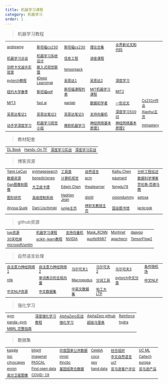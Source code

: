 ```yaml
---
title: 机器学习课程
category: 机器学习
order: 1
---
```


> 机器学习教程
<table width="1033" style="font-size: 0.8em;">
	<tbody>
		<tr>
			<td>
				<a href="https://www.andrewng.org/" target="_blank">andrewng</a>
			</td>
			<td>
				<a href="https://cs230.stanford.edu/" target="_blank">斯坦福cs230</a>
			</td>
			<td>
				<a href="https://stanford.edu/~shervine/teaching/cs-230/" target="_balnk">斯坦福cs230</a><br/>
			</td>
			<td>
				<a href="https://paperswithcode.com/methods" target="_blank">理论合集</a>
			</td>
			<td>
				<a href="https://paperswithcode.com/" target="_blank">业界新论文和代码</a>
			</td>
		</tr>
		<tr>
			<td>
				<a href="https://huyenchip.com/ml-interviews-book/?q=" target="_blank">机器学习访谈</a>
			</td>
			<td>
				<a href="https://stanford-cs329s.github.io/" target="_blank">机器学习系统设计</a>
			</td>
			<td>
				<a href="https://www.robots.ox.ac.uk/" target="_blank">信息工程</a>
			</td>
			<td>
				<a href="https://www.robots.ox.ac.uk/~az/lectures/" target="_blank">讲座课程</a>
			</td>
		</tr>
		<tr>
			<td>
				<a href="https://www.inference.org.uk/is/" target="_blank">剑桥卡文迪许实验室</a>
			</td>
			<td>
				<a href="https://www.edge-ai-vision.com/" target="_blank">嵌入式视觉联盟</a>
			</td>
			<td>
				<a href="https://github.com/tensorpack/tensorpack" target="_blank">tensorpack</a>
			</td>
		</tr>
		<tr>
			<td>
				<a href="https://pytorchvideo.org/" target="_blank">pytorch教程</a>
			</td>
			<td>
				<a href="https://www.deeplearningbook.org/" target="_blank">《Deep Learning》</a>
			</td>
			<td>
				<a href="https://www.coursera.org/learn/machine-learning" target="_blank">吴恩达1</a>
			</td>
			<td>
				<a href="https://www.coursera.org/specializations/deep-learning#instructors" target="_blank">吴恩达2</a>
			</td>
			<td>
				<a href="https://atcold.github.io/pytorch-Deep-Learning/" target="_blank">深度学习</a>
			</td>
		</tr>
		<tr>
			<td>
				<a href="https://davidrosenberg.github.io/ml2019/#home" target="_blank">纽约大学春季</a>
			</td>
			<td>
				<a href="https://github.com/afshinea" target="_balnk">斯坦福pdf</a>
			</td>
			<td>
				<a href="https://online.stanford.edu/explore?topics%5B1061%5D=1061&type=All" target="_balnk">斯坦福课程列表</a>
			</td>
			<td>
				<a href="http://introtodeeplearning.com/" target="_balnk">MIT机器学习课程</a>
			</td>
			<td>
				<a href="https://github.com/aamini/introtodeeplearning/" target="_balnk">MIT2</a>
			</td>
		</tr>
		<tr>
			<td>
				<a href="https://www.mit.edu/~amidi/teaching/" target="_balnk">MIT3</a>
			</td>
			<td>
				<a href="https://course.fast.ai/" target="_balnk">fast.ai</a>
			</td>
			<td>
				<a href="https://poloclub.github.io/ganlab/" target="_balnk">ganlab</a>
			</td>
			<td>
				<a href="https://summer-knight-cef.notion.site/d69344e1eaf84fa582de2aa677a38c03?v=46898533ebfb4bc49c74888a38ee4e62" target="_blank">数据初学者</a>
			</td>
			<td>
				<a href="https://adeshpande3.github.io/" target="_blank">一些论文</a>
			</td>
			<td>
				<a href="http://cs231n.github.io/" target="_blank">Cs231n作业</a>
			</td>
		</tr>
		<tr>
			<td>
				<a href="https://github.com/fengdu78/deeplearning_ai_books" target="_blank">吴恩达笔记1</a>
			</td>
			<td>
				<a href="http://www.ai-start.com/dl2017/" target="_blank">吴恩达笔记2</a>
			</td>
			<td>
				<a href="https://github.com/fengdu78/Coursera-ML-AndrewNg-Notes" target="_blank">吴恩达笔记3</a>
			</td>
			<td>
				<a href="https://www.svm-tutorial.com/" target="_blank">支持向量机</a>
			</td>
			<td>
				<a href="https://gitee.com/bashendixie/DeepLearning-500-questions/tree/master" target="_blank">深度学习500问</a>
			</td>
			<td>
				<a href="https://www.ics.uci.edu/~xhx/" target="_blank">Xiaohui主页</a>
			</td>
		</tr>
		<tr>
			<td>
				<a href="https://zh.d2l.ai/" target="_blank">动手学深度学习</a>
			</td>
			<td>
				<a href="https://lab1055.github.io/" target="_blank">机器学习视觉小组</a>
			</td>
			<td>
				<a href="https://github.com/microsoft/ML-For-Beginners/blob/main/translations/README.zh-cn.md" target="_blank">微软机器学习</a>
			</td>
			<td>
				<a href="https://microsoft.github.io/ai-edu/%E5%9F%BA%E7%A1%80%E6%95%99%E7%A8%8B/A2-%E7%A5%9E%E7%BB%8F%E7%BD%91%E7%BB%9C%E5%9F%BA%E6%9C%AC%E5%8E%9F%E7%90%86/index.html" target="_blank">神经网络基本原理1</a>
			</td>
			<td>
				<a href="https://gitee.com/hejiang/ai-edu/tree/master/%E5%9F%BA%E7%A1%80%E6%95%99%E7%A8%8B/A2-%E7%A5%9E%E7%BB%8F%E7%BD%91%E7%BB%9C%E5%9F%BA%E6%9C%AC%E5%8E%9F%E7%90%86" target="_blank">神经网络基本原理2</a>
			</td>
			<td>
				<a href="https://machinelearningmastery.com/" target="_blank">mlmastery</a>
			</td>
		</tr>
	</tbody>
</table>

> 教材配套
<table width="1033" style="font-size: 0.8em;">
	<tbody>
		<tr>
			<td>
				<a href="https://gitee.com/mirrors_hadrienj/deepLearningBook-Notes" target="_balnk">DL Book</a>
			</td>
			<td>
				<a href="https://gitee.com/bashendixie/Hands-On-Computer-Vision-with-TensorFlow-2" target="_balnk">Hands-On TF</a>
			</td>
			<td>
				<a href="https://github.com/DOsinga/deep_learning_cookbook" target="_balnk">深度学习实战</a>
			</td>
			<td>
				<a href="https://github.com/PacktPublishing/Keras-Deep-Learning-Cookbook" target="_balnk">深度学习实战</a>
			</td>
		</tr>
	</tbody>
</table>

> 博客资源
<table width="1033" style="font-size: 0.8em;">
	<tbody>
		<tr>
			<td>
				<a href="http://yann.lecun.com/" target="_balnk">Yann LeCun</a>
			</td>
			<td>
				<a href="https://pyimagesearch.com/start-here/" target="_balnk">pyimagesearch</a>
			</td>
			<td>
				<a href="https://github.com/PyImageSearch/imutils" target="_balnk">工具类</a>
			</td>
			<td>
				<a href="https://ruder.io/" target="_balnk">自然语言</a>
			</td>
			<td>
				<a href="http://www.k4ai.com/tag/gan/index.html" target="_balnk">Kaihu Chen</a>
			</td>
			<td>
				<a href="https://roundup.getdbt.com/archive?sort=new" target="_balnk">分析工程综述</a>
			</td>
		</tr>
		<tr>
			<td>
				<a href="https://iterative.ly/" target="_balnk">数据资源</a>
			</td>
			<td>
				<a href="https://benedictxneo.medium.com/" target="_balnk">benedictxneo</a>
			</td>
			<td>
				<a href="https://study.marearts.com/" target="_balnk">计算机视觉</a>
			</td>
			<td>
				<a href="https://cacm.acm.org/blogs/about-the-blogs" target="_balnk">acm</a>
			</td>
			<td>
				<a href="https://perso-etis.ensea.fr/paumard/" target="_balnk">paumard</a>
			</td>
			<td>
				<a href="https://blogs.sas.com/content/" target="_balnk">数据科学博客</a>
			</td>
		</tr>
		<tr>
			<td>
				<a href="https://phillipi.github.io/pix2pix/" target="_balnk">Gan图像到图像</a>
			</td>
			<td>
				<a href="https://davidpicard.github.io/" target="_balnk">大卫皮卡德</a>
			</td>
			<td>
				<a href="http://blog.echen.me/" target="_balnk">Edwin Chen</a>
			</td>
			<td>
				<a href="https://theailearner.com/" target="_balnk">theailearner</a>
			</td>
			<td>
				<a href="https://github.com/fengdu78/Data-Science-Notes" target="_balnk">fengdu78</a>
			</td>
			<td>
				<a href="https://lvdmaaten.github.io/" target="_balnk">劳伦斯·范德马腾</a>
			</td>
		</tr>
		<tr>
			<td>
				<a href="https://www.pauldebevec.com/" target="_balnk">图形研究</a>
			</td>
			<td>
				<a href="https://mec560sbu.github.io/" target="_balnk">高级控制系统</a>
			</td>
			<td>
				<a href="https://medium.com/@hadrienj" target="_balnk">Hadrien Jean</a>
			</td>
			<td>
				<a href="https://distill.pub/" target="_balnk">distill</a>
			</td>
			<td>
				<a href="https://www.visiondummy.com/" target="_balnk">visiondummy</a>
			</td>
			<td>
				<a href="https://setosa.io/#/" target="_balnk">setosa</a>
			</td>
		</tr>
		<tr>
			<td>
				<a href="https://alyssaq.github.io/" target="_balnk">Alyssa Quek</a>
			</td>
			<td>
				<a href="https://www.cs.huji.ac.il/~danix/" target="_balnk">Dani Lischinski</a>
			</td>
			<td>
				<a href="https://www.seas.ucla.edu/~junjie/project/" target="_balnk">junjie主页</a>
			</td>
			<td>
				<a href="https://www.csie.ntu.edu.tw/~htlin/" target="_balnk">林轩天教授主页</a>
			</td>
			<td>
				<a href="https://www.loc.gov/" target="_blank">国会图书馆</a>
			</td>
			<td>
				<a href="https://jackcook.com/" target="_blank">jackcook</a>
			</td>
		</tr>
	</tbody>
</table>

> github资源
<table width="1033" style="font-size: 0.8em;">
	<tbody>
		<tr>
			<td>
				<a href="https://github.com/mbadry1/Top-Deep-Learning" target="_blank">top资源</a>
			</td>
			<td>
				<a href="https://github.com/christianversloot/machine-learning-articles" target="_blank">机器学习课程</a>
			</td>
			<td>
				<a href="https://github.com/SyncfusionSuccinctlyE-Books/Support-Vector-Machines-Succinctly" target="_blank">支持向量机</a>
			</td>
			<td>
				<a href="https://github.com/matterport/Mask_RCNN" target="_blank">Mask_RCNN</a>
			</td>
			<td>
				 <a href="https://github.com/msnh2012/Msnhnet" target="_blank">Msnhnet</a>
			</td>
			<td>
				 <a href="https://github.com/daavoo?tab=repositories" target="_blank">daavoo</a>
			</td>
		</tr>
		<tr>
			<td>
				<a href="https://lyhue1991.github.io/eat_tensorflow2_in_30_days/" target="_blank">30天吃掉</a>
			</td>
			<td>
				<a href="https://github.com/jakevdp/sklearn_tutorial/tree/master/notebooks" target="_blank">scikit-learn教程</a>
			</td>
			<td>
				<a href="https://github.com/NVDLI" target="_blank">NVIDIA</a>
			</td>
			<td>
				<a href="https://github.com/guofei9987" target="_blank">guofei9987</a>
			</td>
			<td>
				<a href="https://github.com/apachecn" target="_blank">apachecn</a>
			</td>
			<td>
				<a href="https://github.com/YunYang1994" target="_blank">TensorFlow2</a>
			</td>
		</tr>
		<tr>
			<td>
				<a href="https://github.com/microsoft/unilm" target="_blank">microsoft/unilm</a>
			</td>
		</tr>
	</tbody>
</table>

> 自然语言处理
<table width="1033" style="font-size: 0.8em;">
	<tbody>
		<tr>
			<td>
				<a href="https://arxiv.org/abs/2205.05625(已下载)" target="_blank">自注意力神经网络1</a>
			</td>
			<td>
				<a href="https://analyticsindiamag.com/nlp-gets-a-quantum-boost/" target="_blank">自注意力神经网络2</a>
			</td>
			<td>
				<a href="https://setosa.io/blog/2014/07/26/markov-chains/index.html" target="_blank">马尔可夫1</a>
			</td>
			<td>
				<a href="https://github.com/wiseodd/MCMC" target="_blank">马尔可夫2</a>
			</td>
			<td>
				<a href="https://analyticsindiamag.com/all-you-need-to-know-about-markov-chain-monte-carlo/" target="_blank">马尔可夫3</a>
			</td>
			<td>
				<a href="http://www.inference.org.uk/hmw26/crf/" target="_blank">条件随机场</a>
			</td>
		</tr>
		<tr>
			<td>
				<a href="https://www.nltk.org/" target="_blank">ntlk</a>
			</td>
			<td>
				<a href="https://nlp.stanford.edu/projects/glove/" target="_blank">单词表示的全局向量</a>
			</td>
			<td>
				<a href="https://github.com/yongzhuo/Macropodus" target="_blank">Macropodus</a>
			</td>
			<td>
				<a href="https://github.com/liuhuanyong/WordSegment" target="_blank">分词工具</a>
			</td>
			<td>
				<a href="https://www.cnblogs.com/zhangxianrong/p/14708643.html" target="_blank">pytorch中文分类</a>
			</td>
			<td>
				<a href="https://github.com/crownpku/Awesome-Chinese-NLP" target="_blank">中文NLP</a>
			</td>
		</tr>
		<tr>
			<td>
				<a href="https://blog.csdn.net/longyanchen/article/details/105729237" target="_blank">中文NLP资源</a>
			</td>
			<td>
				<a href="https://cloud.tencent.com/developer/article/1594459" target="_blank">中文数据集</a>
			</td>
			<td>
				<a href="https://github.com/CLUEbenchmark/CLUEDatasetSearch" target="_blank">中英文数据集</a>
			</td>
			<td>
				<a href="https://github.com/HIT-SCIR/ltp" target="_blank">哈工大LTP</a>
			</td>
		</tr>
	</tbody>
</table>

> 强化学习
<table width="1033" style="font-size: 0.8em;">
	<tbody>
		<tr>
			<td>
				<a href="http://gym.openai.com/" target="_blank">gym</a>
			</td>
			<td>
				<a href="https://torres.ai/deep-reinforcement-learning-explained-series/" target="_blank">深度强化学习</a>
			</td>
			<td>
				<a href="https://zhuanlan.zhihu.com/p/32089487" target="_blank">AlphaZero实战</a>
			</td>
			<td>
				<a href="https://github.com/junxiaosong/AlphaZero_Gomoku" target="_blank">AlphaZero github</a>
			</td>
			<td>
				<a href="https://github.com/qqiang00/Reinforce" target="_blank">Reinforce</a>
			</td>
		</tr>
		<tr>
			<td>
				<a href="https://panda-gym.readthedocs.io/en/latest/" target="_blank">panda-gym</a>
			</td>
			<td>
				<a href="https://analyticsindiamag.com/exploring-panda-gym-a-multi-goal-reinforcement-learning-environment/" target="_blank">教程</a>
			</td>
			<td>
				<a href="https://weread.qq.com/web/reader/52832ba071fcfda85281b40k70e32fb021170efdf2eca12" target="_blank">强化学习</a>
			</td>
			<td>
				<a href="https://zhuanlan.zhihu.com/p/53907806" target="_blank">超级马里奥</a>
			</td>
			<td>
				<a href="https://hydra.cc/" target="_blank">hydra</a>
			</td>
		</tr>
		<tr>
			<td>
				<a href="https://analyticsindiamag.com/complete-guide-to-mbrl-python-tool-for-model-based-reinforcement-learning/" target="_blank">MBRL 完整指南</a>
			</td>
		</tr>
	</tbody>
</table>


> 数据集
<table width="1033" style="font-size: 0.8em;">
	<tbody>
		<tr>
			<td>
				<a href="https://www.kaggle.com/" target="_blank">kaggle</a>
			</td>
			<td>
				<a href="https://bitgrit.net/login?next=/dataset/" target="_blank">bitgrit</a>
			</td>
			<td>
				<a href="https://ndap.niti.gov.in/" target="_blank">印度国家公开数据</a>
			</td>
			<td>
				<a href="https://mmlab.ie.cuhk.edu.hk/projects/CelebA.html" target="_blank">CelebA</a>
			</td>
			<td>
				<a href="http://www.oecdchina.org/" target="_blank">经合组织</a>
			</td>
			<td>
				<a href="https://archive.ics.uci.edu/ml/index.php" target="_blank">UC ML</a>
			</td>
		</tr>
		<tr>
			<td>
				<a href="https://isic-archive.com/girder#collections" target="_blank">isic</a>
			</td>
			<td>
				<a href="http://www.image-net.org/" target="_blank">imagenet</a>
			</td>
			<td>
				<a href="http://yann.lecun.com/exdb/mnist/index.html" target="_blank">mnist</a>
			</td>
			<td>
				<a href="https://cocodataset.org/#home" target="_blank">coco</a>
			</td>
			<td>
				<a href="http://www.nlpr.ia.ac.cn/databases/handwriting/Offline_database.html" target="_blank">中文自然语言</a>
			</td>
			<td>
				<a href="https://www.vision.caltech.edu/" target="_blank">Caltech</a>
			</td>
		</tr>
		<tr>
			<td>
				<a href="https://www.cityscapes-dataset.com/" target="_blank">cityscapes</a>
			</td>
			<td>
				<a href="http://host.robots.ox.ac.uk/pascal/VOC/" target="_blank">PASCAL</a>
			</td>
			<td>
				<a href="https://lhncbc.nlm.nih.gov/LHC-downloads/dataset.html" target="_blank">lhncbc</a>
			</td>
			<td>
				<a href="https://data.gov/" target="_blank">gov</a>
			</td>
			<td>
				<a href="https://www.crcv.ucf.edu/" target="_blank">ucf</a>
			</td>
			<td>
				<a href="https://data.europa.eu/en" target="_blank">europa</a>
			</td>
		</tr>
		<tr>
			<td>
				<a href="https://www.cs.cmu.edu/~enron/" target="_blank">enron</a>
			</td>
			<td>
				<a href="https://data.gov.uk/" target="_blank">Find open data</a>
			</td>
			<td>
				<a href="https://gnomad.broadinstitute.org/" target="_blank">基因组聚合数据</a>
			</td>
			<td>
				<a href="https://www.robots.ox.ac.uk/~vgg/data/hands/" target="_blank">hand data</a>
			</td>
			<td>
				<a href="https://s3.amazonaws.com/amazon-reviews-pds/readme.html" target="_blank">亚马逊客户评论</a>
			</td>
			<td>
				<a href="https://amazon-berkeley-objects.s3.amazonaws.com/index.html" target="_blank">亚马逊产品</a>
			</td>
		</tr>
		<tr>
			<td>
				<a href="https://spacenet.ai/datasets/" target="_blank">高分卫星图像</a>
			</td>
			<td>
				<a href="https://registry.opendata.aws/foldingathome-covid19/" target="_blank">COVID-19</a>
			</td>
		</tr>
	</tbody>
</table>

